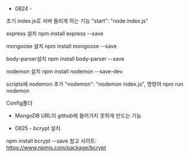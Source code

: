 - 0824 -

초기 index.js로 서버 돌리게 하는 기능
"start": "node index.js"

express 설치
npm install express --save

mongoose 설치
npm install mongoose --save

body-parser설치
npm install body-parser --save

nodemon 설치
npm install nodemon --save-dev

scripts에 nodemon 추가
"nodemon": "nodemon index.js",
명령어 npm run nodemon

Config폴더
- MongoDB URL이 github에 들어가지 못하게 만드는 기능

- 0825 -
bcrypt 설치

npm install bcrypt --save
참고 사이트: https://www.npmjs.com/package/bcrypt